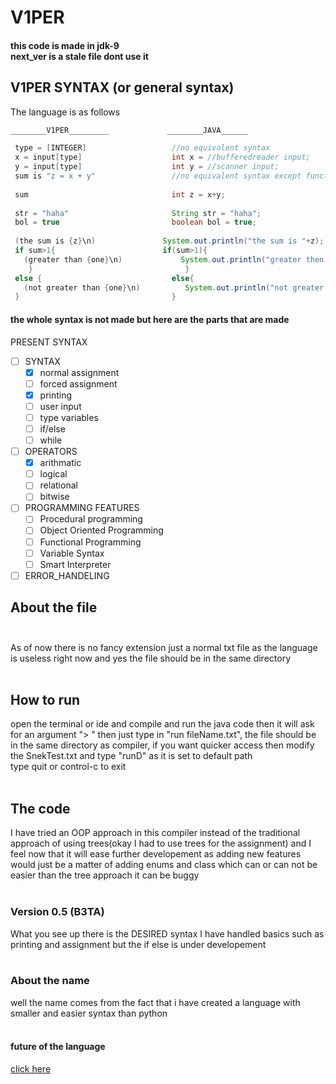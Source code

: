 # V1PER
#### this code is made in jdk-9<br>next_ver is a stale file dont use it
## V1PER SYNTAX (or general syntax)<br>
 The language is as follows
```java 
________V1PER_________             ________JAVA______ 

 type = [INTEGER]                   //no equivalent syntax
 x = input[type]                    int x = //bufferedreader input;
 y = input[type]                    int y = //scanner input;
 sum is "z = x + y"                 //no equivalent syntax except functions
 
 sum                                int z = x+y;
 
 str = "haha"                       String str = "haha";
 bol = true                         boolean bol = true;
                                                                                 
 (the sum is {z}\n)               System.out.println("the sum is "+z);
 if sum>1{                        if(sum>1){
   (greater than {one}\n)             System.out.println("greater then "+one);
	}                                  }
 else {                             else{
   (not greater than {one}\n)          System.out.println("not greater than "+one);
 }                                  }
 ```
 #### the whole syntax is not made but here are the parts that are made<br>
 PRESENT SYNTAX <br>
 - [ ] SYNTAX<br>
   - [x] normal assignment
   - [ ] forced assignment
   - [X] printing                      
   - [ ] user input                    
   - [ ] type variables                
   - [ ] if/else                       
   - [ ] while                         
- [ ] OPERATORS<br>
  - [x] arithmatic                    
  - [ ] logical                       
  - [ ] relational                    
  - [ ] bitwise                       
- [ ] PROGRAMMING FEATURES<br>
  - [ ] Procedural programming        
  - [ ] Object Oriented Programming   
  - [ ] Functional Programming   
  - [ ] Variable Syntax
  - [ ] Smart Interpreter
- [ ] ERROR_HANDELING
 
## About the file<br><br>
As of now there is no fancy extension just a normal txt file as the language is useless right now and yes the file should be in the same directory<br><br>
## How to run<br>
open the terminal or ide and compile and run the java code then it will ask for an argument "> " then just type in "run fileName.txt", the file should be in the same directory as compiler, if you want quicker access then modify the SnekTest.txt and type "runD" as it is set to default path <br>type quit or control-c to exit<br><br>
## The code<br>
I have tried an OOP approach in this compiler instead of the traditional approach of using trees(okay I had to use trees for the assignment) and I feel now that it will ease further developement as adding new features would just be a matter of adding enums and class which can or can not be easier than the tree approach it can be buggy<br><br>
### Version 0.5 (B3TA)<br>
What you see up there is the DESIRED syntax I have handled basics such as printing and assignment but the if else is under developement 
<br><br>
### About the name<br>
well the name comes from the fact that i have created a language with smaller and easier syntax than python<br><br>
#### future of the language<br>
[click here](https://argon-sodium-vanadium.imfast.io/snekLang.html)
